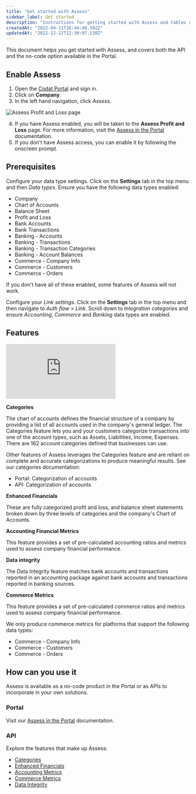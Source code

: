 ```yaml
---
title: "Get started with Assess"
sidebar_label: Get started
description: "Instructions for getting started with Assess and tables of supported features for accounting, banking and commerce data sources"
createdAt: "2022-04-11T16:44:49.392Z"
updatedAt: "2022-12-22T12:30:07.138Z"
---
```


This document helps you get started with Assess, and covers both the API and the no-code option available in the Portal.

## Enable Assess

1. Open the <a href="https://portal.codat.io" target="_blank">Codat Portal</a> and sign in.
2. Click on **Company**.
3. In the left hand navigation, click _Assess_.

![Assess Profit and Loss page](https://files.readme.io/cdf1e35-Banner_1.png)

4. If you have Assess enabled, you will be taken to the **Assess Profit and Loss** page. For more information, visit the [Assess in the Portal](https://docs.codat.io/docs/assess-in-the-portal) documentation.
5. If you don't have Assess access, you can enable it by following the onscreen prompt.

## Prerequisites

Configure your data type settings. Click on the **Settings** tab in the top menu and then _Data types_. Ensure you have the following data types enabled:

- Company
- Chart of Accounts
- Balance Sheet
- Profit and Loss
- Bank Accounts
- Bank Transactions
- Banking - Accounts
- Banking - Transactions
- Banking - Transaction Categories
- Banking - Account Balances
- Commerce - Company Info
- Commerce - Customers
- Commerce - Orders

If you don't have all of these enabled, some features of Assess will not work.

Configure your _Link settings_. Click on the **Settings** tab in the top menu and then navigate to _Auth flow > Link_. Scroll down to _Integration categories_ and ensure _Accounting_, _Commerce_ and _Banking_ data types are enabled.

## Features

<iframe
  src="https://docs.google.com/spreadsheets/d/e/2PACX-1vQXnkKj3esBrzpD--pKV_tVTfTHxDPpxz8BBFe2SjcNt6kB2-qcTFDxEye3kxHWu91mYRzLoCjYfpHH/pubhtml?gid=1429551319&amp;single=true&amp;widget=true&amp;headers=false"
  frameborder="0"
  style={{ top: 0, left: 0, width: "100%", height: "660px" }}
></iframe>

**Categories**

The chart of accounts defines the financial structure of a company by providing a list of all accounts used in the company's general ledger. The Categories feature lets you and your customers categorize transactions into one of the account types, such as Assets, Liabilities, Income, Expenses. There are 162 account categories defined that businesses can use.

Other features of Assess leverages the Categories feature and are reliant on complete and accurate categorizations to produce meaningful results. See our categories documentation:

- Portal: Categorization of accounts
- API: Categorization of accounts

**Enhanced Financials**

These are fully categorized profit and loss, and balance sheet statements broken down by three levels of categories and the company's Chart of Accounts.

**Accounting Financial Metrics**

This feature provides a set of pre-calculated accounting ratios and metrics used to assess company financial performance.

**Data integrity**

The Data Integrity feature matches bank accounts and transactions reported in an accounting package against bank accounts and transactions reported in banking sources.

**Commerce Metrics**

This feature provides a set of pre-calculated commerce ratios and metrics used to assess company financial performance.

We only produce commerce metrics for platforms that support the following data types:

- Commerce - Company Info
- Commerce - Customers
- Commerce - Orders

## How can you use it

Assess is available as a no-code product in the Portal or as APIs to incorporate in your own solutions.

### Portal

Visit our [Assess in the Portal](https://docs.codat.io/docs/assess-in-the-portal) documentation.

### API

Explore the features that make up Assess:

- [Categories](https://docs.codat.io/docs/assess-categories)
- [Enhanced Financials](https://docs.codat.io/docs/assess-enhanced-financials)
- [Accounting Metrics](https://docs.codat.io/docs/assess-financial-metrics)
- [Commerce Metrics](https://docs.codat.io/docs/commerce-metrics)
- [Data Integrity](https://docs.codat.io/docs/assess-data-integrity)
